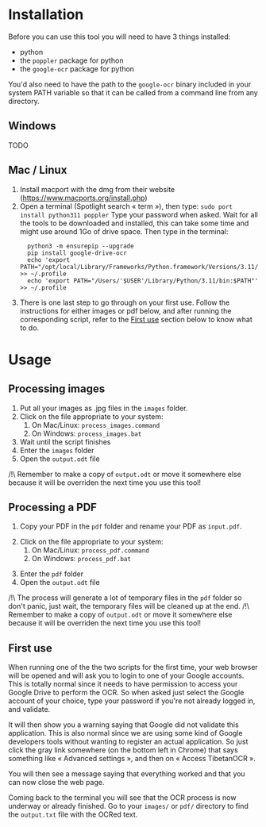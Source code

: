 # Installation

Before you can use this tool you will need to have 3 things installed:
- python
- the `poppler` package for python
- the `google-ocr` package for python

You'd also need to have the path to the `google-ocr` binary included in your
system PATH variable so that it can be called from a command line from any
directory.

## Windows

TODO

## Mac / Linux

1) Install macport with the dmg from their website (https://www.macports.org/install.php)
2) Open a terminal (Spotlight search « term »), then type:
   `sudo port install python311 poppler`
   Type your password when asked.
   Wait for all the tools to be downloaded and installed, this can take
   some time and might use around 1Go of drive space.
   Then type in the terminal:
   ```
     python3 -m ensurepip --upgrade
     pip install google-drive-ocr
     echo 'export PATH="/opt/local/Library/Frameworks/Python.framework/Versions/3.11/bin:$PATH"' >> ~/.profile
     echo 'export PATH="/Users/'$USER'/Library/Python/3.11/bin:$PATH"' >> ~/.profile
   ```
3) There is one last step to go through on your first use.
   Follow the instructions for either images or pdf below, and after running
   the corresponding script, refer to the [First use](#first-use) section below to know
   what to do.

# Usage

## Processing images

1. Put all your images as .jpg files in the `images` folder.
2. Click on the file appropriate to your system:
   1. On Mac/Linux: `process_images.command`
   2. On Windows: `process_images.bat`
3. Wait until the script finishes
4. Enter the `images` folder
5. Open the `output.odt` file

/!\ Remember to make a copy of `output.odt` or move it somewhere else because
    it will be overriden the next time you use this tool!


## Processing a PDF

1) Copy your PDF in the `pdf` folder and rename your PDF as `input.pdf`.
2. Click on the file appropriate to your system:
   1. On Mac/Linux: `process_pdf.command`
   2. On Windows: `process_pdf.bat`
3) Enter the `pdf` folder
4) Open the `output.odt` file

/!\ The process will generate a lot of temporary files in the `pdf` folder so
    don't panic, just wait, the temporary files will be cleaned up at the end.
/!\ Remember to make a copy of `output.odt` or move it somewhere else because
    it will be overriden the next time you use this tool!


## First use

When running one of the the two scripts for the first time, your web browser
will be opened and will ask you to login to one of your Google accounts.
This is totally normal since it needs to have permission to access your Google
Drive to perform the OCR. So when asked just select the Google account of your
choice, type your password if you're not already logged in, and validate.

It will then show you a warning saying that Google did not validate this
application. This is also normal since we are using some kind of Google
developers tools without wanting to register an actual application. So just
click the gray link somewhere (on the bottom left in Chrome) that says
something like « Advanced settings », and then on « Access TibetanOCR ».

You will then see a message saying that everything worked and that you can now
close the web page.

Coming back to the terminal you will see that the OCR process is now underway
or already finished. Go to your `images/` or `pdf/` directory to find the
`output.txt` file with the OCRed text.
